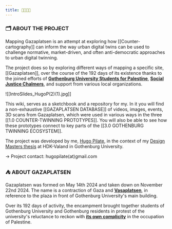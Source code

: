 ```yaml
---
title: 🍉⛺🔻🌿
---
```


### 🗂️ ABOUT THE PROJECT
Mapping Gazaplatsen is an attempt at exploring how [[Counter-cartography]] can inform the way urban digital twins can be used to challenge normative, market-driven, and often anti-democratic approaches to urban digital twinning. 

The project does so by exploring different ways of mapping a specific site, [[Gazaplatsen]], over the course of the 192 days of its existence thanks to the joined efforts of [**Gothenburg University Students for Palestine**](https://www.instagram.com/gustudentsforpalestine/), [**Social Justice Chalmers**](https://www.instagram.com/chalmers.social.justice/), and support from various local organizations.

![[IntroSlides_HugoP(2)(1).jpg]]

This wiki, serves as a sketchbook and a repository for my. In it you will find a non-exhaustive [[GAZAPLATSEN DATABASE]] of videos, images, events, 3D scans from Gazaplatsen, which were used in various ways in the three [[1.0 COUNTER-TWINNING PROTOTYPES]]. You will also be able to see how these prototypes connect to key parts of the [[3.0 GOTHENBURG TWINNING ECOSYSTEM]].

The project was developed by me, [Hugo Pilate](https://hugopilate.com/), in the context of my [Design Masters thesis](https://www.gu.se/en/study-gothenburg/mfa-programme-in-design-k2den) at HDK-Valand in Gothenburg University.

→ Project contact: hugopilate(at)gmail.com



### ⛺ ABOUT GAZAPLATSEN
Gazaplatsen was formed on May 14th 2024 and taken down on November 22nd 2024. The name is a contraction of Gaza and [**Vasaplatsen**](https://www.google.com/maps/@57.6990647,11.970826,3a,60y,91.45h,92.83t/data=!3m7!1e1!3m5!1s_WcGKlYH1stOfN5xiSXlMQ!2e0!6shttps:%2F%2Fstreetviewpixels-pa.googleapis.com%2Fv1%2Fthumbnail%3Fcb_client%3Dmaps_sv.tactile%26w%3D900%26h%3D600%26pitch%3D-2.825594300320688%26panoid%3D_WcGKlYH1stOfN5xiSXlMQ%26yaw%3D91.45491749917407!7i16384!8i8192?entry=ttu&g_ep=EgoyMDI0MTIxMS4wIKXMDSoASAFQAw%3D%3D), in reference to the plaza in front of Gothenburg University's main building.

Over its 192 days of activity, the encampment brought together students of Gothenburg University and Gothenburg residents in protest of the university's reluctance to reckon with [**its own complicity**](https://wassap.se/projects/) in the occupation of Palestine.

